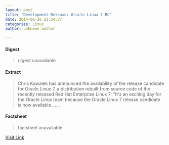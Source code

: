```yaml
---
layout: post
title: "Development Release: Oracle Linux 7 RC"
date: 2014-06-26 21:54:37
categories: Linux
author: unknown author

---
```



#### Digest
>digest unavailable

#### Extract
>Chris Kawalek has announced the availability of the release candidate for Oracle Linux 7, a distribution rebuilt from source code of the recently released Red Hat Enterprise Linux 7: "It's an exciting day for the Oracle Linux team because the Oracle Linux 7 release candidate is now available.......

#### Factsheet
>factsheet unavailable

[Visit Link](http://distrowatch.com/8500)



